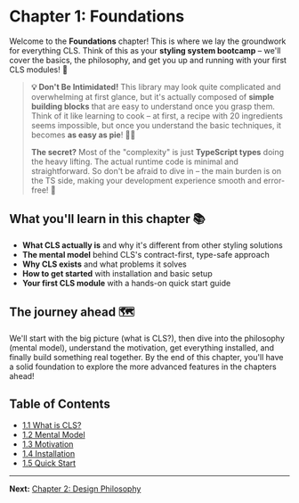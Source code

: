 # Chapter 1: Foundations

Welcome to the **Foundations** chapter! This is where we lay the groundwork for everything CLS. Think of this as your **styling system bootcamp** – we'll cover the basics, the philosophy, and get you up and running with your first CLS modules! 🚀

> **💡 Don't Be Intimidated!** This library may look quite complicated and overwhelming at first glance, but it's actually composed of **simple building blocks** that are easy to understand once you grasp them. Think of it like learning to cook – at first, a recipe with 20 ingredients seems impossible, but once you understand the basic techniques, it becomes **as easy as pie**! 🥧✨
> 
> **The secret?** Most of the "complexity" is just **TypeScript types** doing the heavy lifting. The actual runtime code is minimal and straightforward. So don't be afraid to dive in – the main burden is on the TS side, making your development experience smooth and error-free! 🚀

## What you'll learn in this chapter 📚

- **What CLS actually is** and why it's different from other styling solutions
- **The mental model** behind CLS's contract-first, type-safe approach
- **Why CLS exists** and what problems it solves
- **How to get started** with installation and basic setup
- **Your first CLS module** with a hands-on quick start guide

## The journey ahead 🗺️

We'll start with the big picture (what is CLS?), then dive into the philosophy (mental model), understand the motivation, get everything installed, and finally build something real together. By the end of this chapter, you'll have a solid foundation to explore the more advanced features in the chapters ahead!

## Table of Contents
- [1.1 What is CLS?](./1.1-what-is-cls.md)
- [1.2 Mental Model](./1.2-mental-model.md)
- [1.3 Motivation](./1.3-motivation.md)
- [1.4 Installation](./1.4-installation.md)
- [1.5 Quick Start](./1.5-quick-start.md)

---

**Next:** [Chapter 2: Design Philosophy](../02-design-philosophy/README.md)
